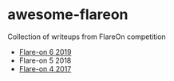 # awesome-flareon
Collection of writeups from FlareOn competition


- [Flare-on 6 2019](2019.md)
- Flare-on 5 2018
- [Flare-on 4 2017](2017.md)